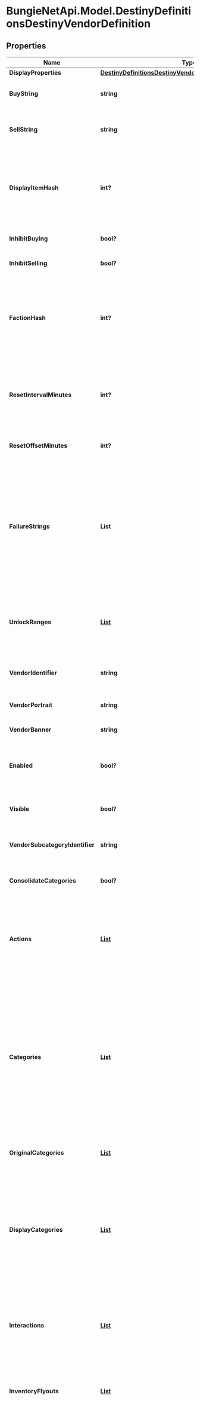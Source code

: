 # BungieNetApi.Model.DestinyDefinitionsDestinyVendorDefinition
## Properties

Name | Type | Description | Notes
------------ | ------------- | ------------- | -------------
**DisplayProperties** | [**DestinyDefinitionsDestinyVendorDisplayPropertiesDefinition**](DestinyDefinitionsDestinyVendorDisplayPropertiesDefinition.md) |  | [optional] 
**BuyString** | **string** | If the vendor has a custom localized string describing the \&quot;buy\&quot; action, that is returned here. | [optional] 
**SellString** | **string** | Ditto for selling. Not that you can sell items to a vendor anymore. Will it come back? Who knows. The string&#39;s still there. | [optional] 
**DisplayItemHash** | **int?** | If the vendor has an item that should be displayed as the \&quot;featured\&quot; item, this is the hash identifier for that DestinyVendorItemDefinition.  Apparently this is usually a related currency, like a reputation token. But it need not be restricted to that. | [optional] 
**InhibitBuying** | **bool?** | If this is true, you aren&#39;t allowed to buy whatever the vendor is selling. | [optional] 
**InhibitSelling** | **bool?** | If this is true, you&#39;re not allowed to sell whatever the vendor is buying. | [optional] 
**FactionHash** | **int?** | If the Vendor has a faction, this hash will be valid and point to a DestinyFactionDefinition.  The game UI and BNet often mine the faction definition for additional elements and details to place on the screen, such as the faction&#39;s Progression status (aka \&quot;Reputation\&quot;). | [optional] 
**ResetIntervalMinutes** | **int?** | A number used for calculating the frequency of a vendor&#39;s inventory resetting/refreshing.  Don&#39;t worry about calculating this - we do it on the server side and send you the next refresh date with the live data. | [optional] 
**ResetOffsetMinutes** | **int?** | Again, used for reset/refreshing of inventory. Don&#39;t worry too much about it. Unless you want to. | [optional] 
**FailureStrings** | **List<string>** | If an item can&#39;t be purchased from the vendor, there may be many \&quot;custom\&quot;/game state specific reasons why not.  This is a list of localized strings with messages for those custom failures. The live BNet data will return a failureIndexes property for items that can&#39;t be purchased: using those values to index into this array, you can show the user the appropriate failure message for the item that can&#39;t be bought. | [optional] 
**UnlockRanges** | [**List<DatesDateRange>**](DatesDateRange.md) | If we were able to predict the dates when this Vendor will be visible/available, this will be the list of those date ranges. Sadly, we&#39;re not able to predict this very frequently, so this will often be useless data. | [optional] 
**VendorIdentifier** | **string** | The internal identifier for the Vendor. A holdover from the old days of Vendors, but we don&#39;t have time to refactor it away. | [optional] 
**VendorPortrait** | **string** | A portrait of the Vendor&#39;s smiling mug. Or frothing tentacles. | [optional] 
**VendorBanner** | **string** | If the vendor has a custom banner image, that can be found here. | [optional] 
**Enabled** | **bool?** | If a vendor is not enabled, we won&#39;t even save the vendor&#39;s definition, and we won&#39;t return any items or info about them. It&#39;s as if they don&#39;t exist. | [optional] 
**Visible** | **bool?** | If a vendor is not visible, we still have and will give vendor definition info, but we won&#39;t use them for things like Advisors or UI. | [optional] 
**VendorSubcategoryIdentifier** | **string** | The identifier of the VendorCategoryDefinition for this vendor&#39;s subcategory. | [optional] 
**ConsolidateCategories** | **bool?** | If TRUE, consolidate categories that only differ by trivial properties (such as having minor differences in name) | [optional] 
**Actions** | [**List<DestinyDefinitionsDestinyVendorActionDefinition>**](DestinyDefinitionsDestinyVendorActionDefinition.md) | Describes \&quot;actions\&quot; that can be performed on a vendor. Currently, none of these exist. But theoretically a Vendor could let you interact with it by performing actions. We&#39;ll see what these end up looking like if they ever get used. | [optional] 
**Categories** | [**List<DestinyDefinitionsDestinyVendorCategoryEntryDefinition>**](DestinyDefinitionsDestinyVendorCategoryEntryDefinition.md) | These are the headers for sections of items that the vendor is selling. When you see items organized by category in the header, it is these categories that it is showing.  Well, technically not *exactly* these. On BNet, it doesn&#39;t make sense to have categories be \&quot;paged\&quot; as we do in Destiny, so we run some heuristics to attempt to aggregate pages of categories together.   These are the categories post-concatenation, if the vendor had concatenation applied. If you want the pre-aggregated category data, use originalCategories. | [optional] 
**OriginalCategories** | [**List<DestinyDefinitionsDestinyVendorCategoryEntryDefinition>**](DestinyDefinitionsDestinyVendorCategoryEntryDefinition.md) | See the categories property for a description of categories and why originalCategories exists. | [optional] 
**DisplayCategories** | [**List<DestinyDefinitionsDestinyDisplayCategoryDefinition>**](DestinyDefinitionsDestinyDisplayCategoryDefinition.md) | Display Categories are different from \&quot;categories\&quot; in that these are specifically for visual grouping and display of categories in Vendor UI.   The \&quot;categories\&quot; structure is for validation of the contained items, and can be categorized entirely separately from \&quot;Display Categories\&quot;, there need be and often will be no meaningful relationship between the two. | [optional] 
**Interactions** | [**List<DestinyDefinitionsDestinyVendorInteractionDefinition>**](DestinyDefinitionsDestinyVendorInteractionDefinition.md) | In addition to selling items, vendors can have \&quot;interactions\&quot;: UI where you \&quot;talk\&quot; with the vendor and they offer you a reward, some item, or merely acknowledge via dialog that you did something cool. | [optional] 
**InventoryFlyouts** | [**List<DestinyDefinitionsDestinyVendorInventoryFlyoutDefinition>**](DestinyDefinitionsDestinyVendorInventoryFlyoutDefinition.md) | If the vendor shows you items from your own inventory - such as the Vault vendor does - this data describes the UI around showing those inventory buckets and which ones get shown. | [optional] 
**ItemList** | [**List<DestinyDefinitionsDestinyVendorItemDefinition>**](DestinyDefinitionsDestinyVendorItemDefinition.md) | If the vendor sells items (or merely has a list of items to show like the \&quot;Sack\&quot; vendors do), this is the list of those items that the vendor can sell. From this list, only a subset will be available from the vendor at any given time, selected randomly and reset on the vendor&#39;s refresh interval.  Note that a vendor can sell the same item multiple ways: for instance, nothing stops a vendor from selling you some specific weapon but using two different currencies, or the same weapon at multiple \&quot;item levels\&quot;. | [optional] 
**Services** | [**List<DestinyDefinitionsDestinyVendorServiceDefinition>**](DestinyDefinitionsDestinyVendorServiceDefinition.md) | BNet doesn&#39;t use this data yet, but it appears to be an optional list of flavor text about services that the Vendor can provide. | [optional] 
**AcceptedItems** | [**List<DestinyDefinitionsDestinyVendorAcceptedItemDefinition>**](DestinyDefinitionsDestinyVendorAcceptedItemDefinition.md) | If the Vendor is actually a vehicle for the transferring of items (like the Vault and Postmaster vendors), this defines the list of source-&gt;destination buckets for transferring. | [optional] 
**ReturnWithVendorRequest** | **bool?** | As many of you know, Vendor data has historically been pretty brutal on the BNet servers. In an effort to reduce this workload, only Vendors with this flag set will be returned on Vendor requests. This allows us to filter out Vendors that don&#39;t dynamic data that&#39;s particularly useful: things like \&quot;Preview/Sack\&quot; vendors, for example, that you can usually suss out the details for using just the definitions themselves. | [optional] 
**Locations** | [**List<DestinyDefinitionsVendorsDestinyVendorLocationDefinition>**](DestinyDefinitionsVendorsDestinyVendorLocationDefinition.md) | A vendor can be at different places in the world depending on the game/character/account state. This is the list of possible locations for the vendor, along with conditions we use to determine which one is currently active. | [optional] 
**Groups** | [**List<DestinyDefinitionsDestinyVendorGroupReference>**](DestinyDefinitionsDestinyVendorGroupReference.md) | A vendor can be a part of 0 or 1 \&quot;groups\&quot; at a time: a group being a collection of Vendors related by either location or function/purpose. It&#39;s used for our our Companion Vendor UI. Only one of these can be active for a Vendor at a time. | [optional] 
**IgnoreSaleItemHashes** | **List<int?>** | Some items don&#39;t make sense to return in the API, for example because they represent an action to be performed rather than an item being sold. I&#39;d rather we not do this, but at least in the short term this is a workable workaround. | [optional] 
**Hash** | **int?** | The unique identifier for this entity. Guaranteed to be unique for the type of entity, but not globally.  When entities refer to each other in Destiny content, it is this hash that they are referring to. | [optional] 
**Index** | **int?** | The index of the entity as it was found in the investment tables. | [optional] 
**Redacted** | **bool?** | If this is true, then there is an entity with this identifier/type combination, but BNet is not yet allowed to show it. Sorry! | [optional] 

[[Back to Model list]](../README.md#documentation-for-models) [[Back to API list]](../README.md#documentation-for-api-endpoints) [[Back to README]](../README.md)

